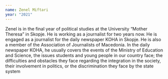 ```yaml
---
name: Zenel Miftari
year: "2021"
---
```

Zenel is in the final year of political studies at the University “Mother Theresa” in Skopje. He is working as a journalist for two years now. He is engaged as a journalist for the daily newspaper KOHA in Skopje. He is also a member of the Association of Journalists of Macedonia. In the daily newspaper KOHA, he usually covers the events of the Ministry of Education and Science, the issues students and young people in our country face; the difficulties and obstacles they face regarding the integration in the society, their involvement in politics, or the discrimination they face by the state system